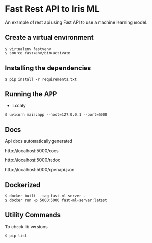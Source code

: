 # Fast Rest API to Iris ML
An example of rest api using Fast API to use a machine learning model.

## Create a virtual environment
```
$ virtualenv fastvenv
$ source fastvenv/bin/activate
```

## Installing the dependencies
```
$ pip install -r requirements.txt
```

## Running the APP
- Localy
```
$ uvicorn main:app --host=127.0.0.1 --port=5000
```

## Docs
Api docs automatically generated

http://localhost:5000/docs

http://localhost:5000/redoc

http://localhost:5000/openapi.json


## Dockerized
```
$ docker build --tag fast-ml-server .
$ docker run -p 5000:5000 fast-ml-server:latest
```

## Utility Commands
To check lib versions
```
$ pip list
```